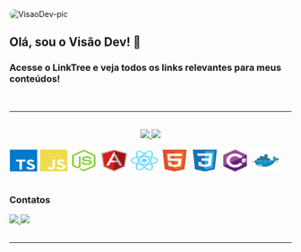 <img alt="VisaoDev-pic" height="150" style="border-radius:50px;" src="https://gravatar.com/avatar/b68e6e6e09a61f5d2076800a23599666?s=200">

## Olá, sou o Visão Dev! 👋

<h3>
Acesse o LinkTree e veja todos os links relevantes para meus conteúdos!
</h3>

<br />

<hr>
<br />

<div style="text-align: center;">
<a href="https://github.com/VisaoDev">
<img height="180em" src="https://github-readme-stats.vercel.app/api?username=visaodev&show_icons=true&theme=dark&include_all_commits=true&count_private=true&border_radius=8"/>
<img height="180em" src="https://github-readme-stats.vercel.app/api/top-langs/?username=visaodev&layout=compact&langs_count=10&theme=dark&border_radius=8"/>
</a>
</div>

<br>

<div style="display: inline_block">
<img align="center" alt="VisaoDev-Ts" height="40" width="50" src="https://raw.githubusercontent.com/devicons/devicon/master/icons/typescript/typescript-plain.svg">
<img align="center" alt="VisaoDev-Js" height="40" width="50" src="https://raw.githubusercontent.com/devicons/devicon/master/icons/javascript/javascript-plain.svg">
<img align="center" alt="VisaoDev-Node" height="40" width="50" src="https://raw.githubusercontent.com/devicons/devicon/master/icons/nodejs/nodejs-plain.svg">
<img align="center" alt="VisaoDev-Angular" height="40" width="50" src="https://raw.githubusercontent.com/devicons/devicon/master/icons/angularjs/angularjs-original.svg">
<img align="center" alt="VisaoDev-React" height="40" width="50" src="https://raw.githubusercontent.com/devicons/devicon/master/icons/react/react-original.svg">
<img align="center" alt="VisaoDev-HTML" height="40" width="50" src="https://raw.githubusercontent.com/devicons/devicon/master/icons/html5/html5-original.svg">
<img align="center" alt="VisaoDev-CSS" height="40" width="50" src="https://raw.githubusercontent.com/devicons/devicon/master/icons/css3/css3-original.svg">
<img align="center" alt="VisaoDev-Csharp" height="40" width="50" src="https://raw.githubusercontent.com/devicons/devicon/master/icons/csharp/csharp-original.svg">
<img align="center" alt="VisaoDev-Docker" height="40" width="50" src="https://raw.githubusercontent.com/devicons/devicon/master/icons/docker/docker-original.svg">
</div>

<br>

<h3>Contatos</h3>
<div class=""> 
<a href = "mailto:VisaoDev@gmail.com" target="_blank">
<img src="https://img.shields.io/badge/-Gmail-AB3C31?style=for-the-badge&logo=gmail&logoColor=white">
</a>
<a href="https://linktr.ee/visaodev" target="_blank">
<img src="https://img.shields.io/badge/LinkTree-3D3D3D?style=for-the-badge&logo=linktree">
</a>
</div>

<br />

<hr>